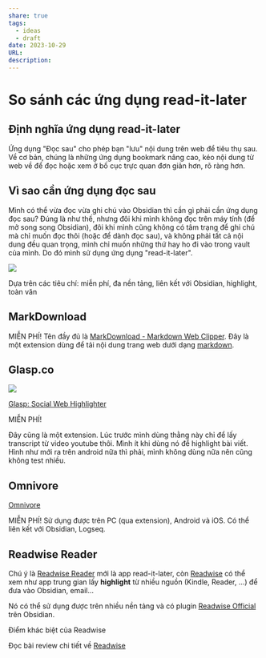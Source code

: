 ```yaml
---
share: true
tags:
  - ideas
  - draft
date: 2023-10-29
URL: 
description: 
---
```


# So sánh các ứng dụng read-it-later

## Định nghĩa ứng dụng read-it-later
Ứng dụng "Đọc sau" cho phép bạn "lưu" nội dung trên web để tiêu thụ sau. Về cơ bản, chúng là những ứng dụng bookmark nâng cao, kéo nội dung từ web về để đọc hoặc xem ở bố cục trực quan đơn giản hơn, rõ ràng hơn.

## Vì sao cần ứng dụng đọc sau

Mình có thể vừa đọc vừa ghi chú vào Obsidian thì cần gì phải cần ứng dụng đọc sau? Đúng là như thế, nhưng đôi khi mình không đọc trên máy tính (để mở song song Obsidian), đôi khi mình cũng không có tâm trạng để ghi chú mà chỉ muốn đọc thôi (hoặc để dành đọc sau), và không phải tất cả nội dung đều quan trọng, mình chỉ muốn những thứ hay ho đi vào trong vault của mình. Do đó mình sử dụng ứng dụng "read-it-later".

![](https://i.imgur.com/eMZZ9lt.png)



Dựa trên các tiêu chí: miễn phí, đa nền tảng, liên kết với Obsidian, highlight, toàn văn
## MarkDownload
MIỄN PHÍ!
Tên đầy đủ là [MarkDownload - Markdown Web Clipper](https://github.com/deathau/markdownload). Đây là một extension dùng để tải nội dung trang web dưới dạng [markdown](./Markdown%20-%20ng%C3%B4n%20ng%E1%BB%AF%20d%E1%BB%85%20d%E1%BB%8Dc%20d%E1%BB%85%20vi%E1%BA%BFt.md). 

## Glasp.co

![](https://i.imgur.com/BYHw9SR.png)

[Glasp: Social Web Highlighter](https://glasp.co/)

MIỄN PHÍ!

Đây cũng là một extension. Lúc trước mình dùng thằng này chỉ để lấy transcript từ video youtube thôi. Mình ít khi dùng nó để highlight bài viết. Hình như mới ra trên android nữa thì phải, mình không dùng nữa nên cũng không test nhiều.

## Omnivore
[Omnivore](https://omnivore.app/)

MIỄN PHÍ! Sử dụng được trên PC (qua extension), Android và iOS. Có thể liên kết với Obsidian, Logseq.


## Readwise Reader

Chú ý là [Readwise Reader](https://readwise.io/read) mới là app read-it-later, còn [Readwise](https://readwise.io/) có thể xem như app trung gian lấy **highlight** từ nhiều nguồn (Kindle, Reader, ...) để đưa vào Obsidian, email... 

Nó có thể sử dụng được trên nhiều nền tảng và có plugin [Readwise Official](https://obsidian.md/plugins?id=readwise-official) trên Obsidian.

Điểm khác biệt của Readwise 




Đọc bài review chi tiết về [Readwise](Readwise.md)

